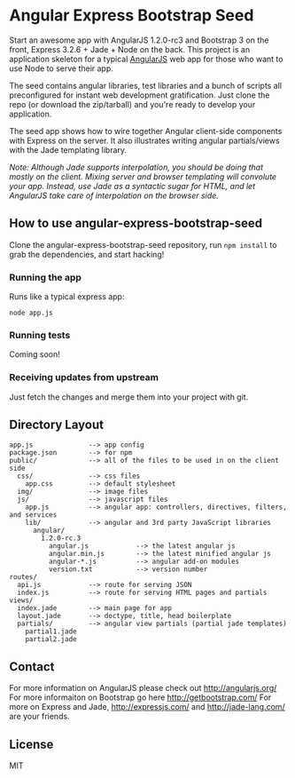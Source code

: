 # Angular Express Bootstrap Seed

Start an awesome app with AngularJS 1.2.0-rc3 and Bootstrap 3 on the front, Express 3.2.6 + Jade + Node 
on the back. This project is an application skeleton for a typical 
[AngularJS](http://angularjs.org/) web app for those who want to use Node to serve their app.

The seed contains angular libraries, test libraries and a bunch of scripts all preconfigured for
instant web development gratification. Just clone the repo (or download the zip/tarball) and
you're ready to develop your application.

The seed app shows how to wire together Angular client-side components with Express on the server.
It also illustrates writing angular partials/views with the Jade templating library.

_Note: Although Jade supports interpolation, you should be doing that mostly on the client. Mixing
server and browser templating will convolute your app. Instead, use Jade as a syntactic sugar for
HTML, and let AngularJS take care of interpolation on the browser side._

## How to use angular-express-bootstrap-seed

Clone the angular-express-bootstrap-seed repository, run `npm install` to grab the dependencies, and start hacking!

### Running the app

Runs like a typical express app:

    node app.js

### Running tests

Coming soon!

### Receiving updates from upstream

Just fetch the changes and merge them into your project with git.


## Directory Layout
    
    app.js              --> app config
    package.json        --> for npm
    public/             --> all of the files to be used in on the client side
      css/              --> css files
        app.css         --> default stylesheet
      img/              --> image files
      js/               --> javascript files
        app.js          --> angular app: controllers, directives, filters, and services
        lib/            --> angular and 3rd party JavaScript libraries
          angular/
            1.2.0-rc.3
              angular.js            --> the latest angular js
              angular.min.js        --> the latest minified angular js
              angular-*.js          --> angular add-on modules
              version.txt           --> version number
    routes/
      api.js            --> route for serving JSON
      index.js          --> route for serving HTML pages and partials
    views/
      index.jade        --> main page for app
      layout.jade       --> doctype, title, head boilerplate
      partials/         --> angular view partials (partial jade templates)
        partial1.jade
        partial2.jade


## Contact

For more information on AngularJS please check out http://angularjs.org/
For more informaiton on Bootstrap go here http://getbootstrap.com/
For more on Express and Jade, http://expressjs.com/ and http://jade-lang.com/ are
your friends.

## License
MIT
